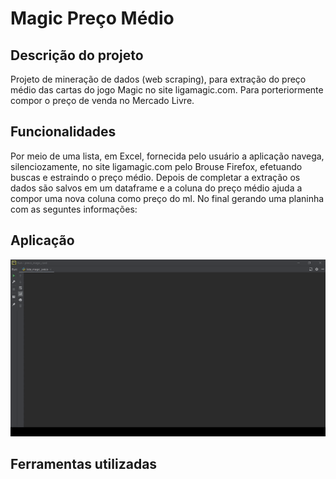 # Magic Preço Médio
## Descrição do projeto
Projeto de mineração de dados (web scraping), para extração do preço médio das cartas do jogo Magic no site ligamagic.com. Para porteriormente compor o preço de venda no Mercado Livre. 

## Funcionalidades
Por meio de uma lista, em Excel, fornecida pelo usuário a aplicação navega, silenciozamente, no site ligamagic.com pelo Brouse Firefox, efetuando buscas e estraindo o preço médio. Depois de completar a extração os dados são salvos em um dataframe e a coluna do preço médio ajuda a compor uma nova coluna como preço do ml. No final gerando uma planinha com as seguntes informações:  

## Aplicação

![Magic Preço Médio](./img/gif_rapido.gif)

## Ferramentas utilizadas
